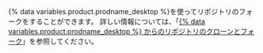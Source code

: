 {% data variables.product.prodname_desktop %}を使ってリポジトリのフォークをすることができます。 詳しい情報については、「[{% data variables.product.prodname_desktop %} からのリポジトリのクローンとフォーク](/desktop/contributing-to-projects/cloning-and-forking-repositories-from-github-desktop)」を参照してください。
